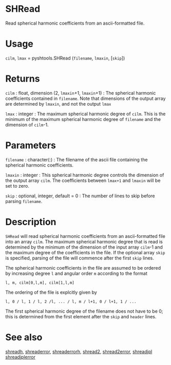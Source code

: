 # SHRead

Read spherical harmonic coefficients from an ascii-formatted file.

# Usage

`cilm`, `lmax` = pyshtools.SHRead (`filename`,  `lmaxin`, [`skip`])

# Returns

`cilm` : float, dimension (2, `lmaxin`+1, `lmaxin`+1)
:   The spherical harmonic coefficients contained in `filename`. Note that dimensions of the output array are determined by `lmaxin`, and not the output `lmax`

`lmax` : integer
:   The maximum spherical harmonic degree of `cilm`. This is the minimum of the maximum spherical harmonic degree of `filename` and the dimension of `cilm`-1.

# Parameters

`filename` : character(:)
:   The filename of the ascii file containing the spherical harmonic coefficients.
	
`lmaxin` : integer
:   This spherical harmonic degree controls the dimension of the output array `cilm`. The coefficients between `lmax+1` and `lmaxin` will be set to zero.

`skip` : optional, integer, default = 0
:   The number of lines to skip before parsing `filename`.

# Description

`SHRead` will read spherical harmonic coefficients from an ascii-formatted file into an array `cilm`. The maximum spherical harmonic degree that is read is determined by the minimum of the dimension of the input array `cilm`-1 and the maximum degree of the coefficients in the file. If the optional array `skip` is specified, parsing of the file will commence after the first `skip` lines.

The spherical harmonic coefficients in the file are assumed to be ordered by increasing degree `l` and angular order `m` according to the format

`l, m, cilm[0,l,m], cilm[1,l,m]`

The ordering of the file is explcitly given by

`l, 0 / l, 1 / l, 2 /l, ... / l, m / l+1, 0 / l+1, 1 / ...`

The first spherical harmonic degree of the filename does not have to be 0; this is determined from the first element after the `skip` and `header` lines. 

# See also

[shreadh](pyshreadh.html), [shreaderror](pyshreaderror.html), [shreaderrorh](pyshreaderrorh.html), [shread2](pyshread2.html), [shread2error](pyshread2error.html), [shreadjpl](pyshreadjpl.html) [shreadjplerror](pyshreadjplerror.html)

